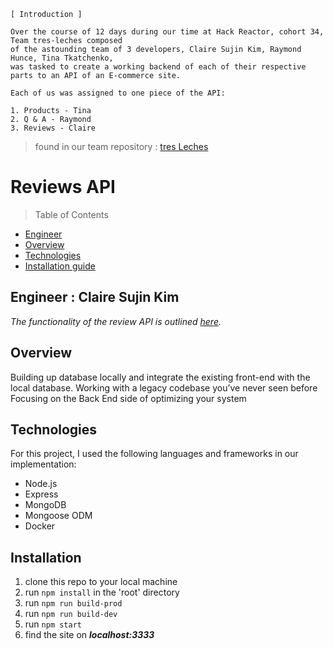 ```
[ Introduction ]

Over the course of 12 days during our time at Hack Reactor, cohort 34, Team tres-leches composed 
of the astounding team of 3 developers, Claire Sujin Kim, Raymond Hunce, Tina Tkatchenko, 
was tasked to create a working backend of each of their respective parts to an API of an E-commerce site. 

Each of us was assigned to one piece of the API:

1. Products - Tina
2. Q & A - Raymond  
3. Reviews - Claire
```
> found in our team repository : [tres Leches](https://github.com/hrnyc34-SDC-tresLeches)

# Reviews API

> Table of Contents

- [Engineer](#Engineer)
- [Overview](#overview)
- [Technologies](#Technologies)
- [Installation guide](#installation)
  
  
## Engineer : Claire Sujin Kim
  _The functionality of the review API is outlined [here](https://gist.github.com/trentgoing/d69849d6c16b82d279ffc4ecd127f49f#file-reviews-md)._ 

## Overview 
Building up database locally and integrate the existing front-end with the local database.
Working with a legacy codebase you’ve never seen before
Focusing on the Back End side of optimizing your system

## Technologies
For this project, I used the following languages and frameworks in our implementation:
- Node.js
- Express
- MongoDB
- Mongoose ODM
- Docker

## Installation
  1. clone this repo to your local machine
  2. run ```npm install``` in the 'root' directory
  2. run ```npm run build-prod```
  3. run ```npm run build-dev```
  4. run ```npm start```
  5. find the site on ***localhost:3333***

